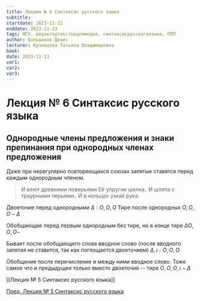 ```yaml
---
title: Лекция № 6 Синтаксис русского языка
subtitle:
startdate: 2023-11-13
enddate: 2023-11-13
tags: МГУ, редактортекстовдлямедиа, синтаксисрусскогоязыка, ППП
author: Большаков Денис
lecturer: Кузнецова Татьяна Владимировна
book:
date: 2023-11-13
var1:
var2:
var3:
---
```

# Лекция № 6 Синтаксис русского языка

## Однородные члены предложения и знаки препинания при однородных членах предложения


Даже при нерегулярно повторяющихся союзах запятые ставятся перед каждым однородным членом.

>И веют древними поверьями
>Её упругие шелка`,`
>И шляпа с траурными перьями`,`
>И в кольцах узкая рука. 

Двоеточие перед однородными
$\Delta : O, O, O$
Тире после однородных
$O, O, O - \Delta$

Обобщающие перед первым однородным без тире, но в конце тире
$\Delta O, O, O -$

Бывает после обобщающего слова вводное слово (после вводного запятая не ставится, так как поглощается двоеточием)
$\Delta, \iota : O, O, O$

Обобщение после перечисление и между ними вводное слово. Тоже самое что и предыдущее только вместо двоеточия  -- тире
$O, O, O, \iota - \Delta$


[[Лекция № 5 Синтаксис русского языка]]

[Пред. Лекция № 5 Синтаксис русского языка](https://github.com/denisbolshakoff/MSU/blob/main/Синтаксис%20русского%20языка/Лекция%20№%205%20Синтаксис%20русского%20языка.md)